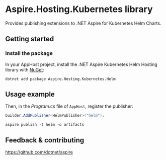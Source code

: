 # Aspire.Hosting.Kubernetes library

Provides publishing extensions to .NET Aspire for Kubernetes Helm Charts.

## Getting started

### Install the package

In your AppHost project, install the .NET Aspire Kubernetes Helm Hosting library with [NuGet](https://www.nuget.org):

```dotnetcli
dotnet add package Aspire.Hosting.Kubernetes.Helm
```

## Usage example

Then, in the _Program.cs_ file of `AppHost`, register the publisher:

```csharp
builder.AddPublisher<HelmPublisher>("helm");
```

```shell
aspire publish -t helm -o artifacts
```

## Feedback & contributing

https://github.com/dotnet/aspire
